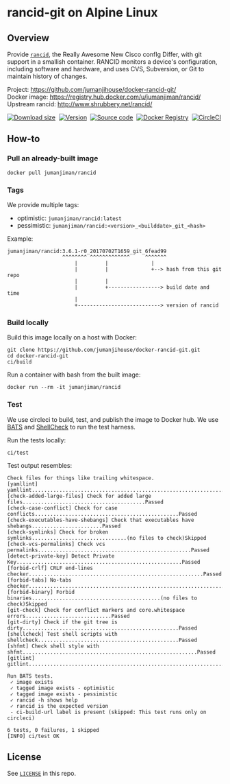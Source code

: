 rancid-git on Alpine Linux
==========================

Overview
--------

Provide [`rancid`](http://www.shrubbery.net/rancid/),
the Really Awesome New Cisco confIg Differ,
with git support in a smallish container.
RANCID monitors a device's configuration, including software and hardware,
and uses CVS, Subversion, or Git to maintain history of changes.

Project:            https://github.com/jumanjihouse/docker-rancid-git/<br/>
Docker image:       https://registry.hub.docker.com/u/jumanjiman/rancid/<br/>
Upstream rancid:    http://www.shrubbery.net/rancid/

[![Download size](https://images.microbadger.com/badges/image/jumanjiman/rancid.svg)](http://microbadger.com/images/jumanjiman/rancid "View on microbadger.com")&nbsp;
[![Version](https://images.microbadger.com/badges/version/jumanjiman/rancid.svg)](http://microbadger.com/images/jumanjiman/rancid "View on microbadger.com")&nbsp;
[![Source code](https://images.microbadger.com/badges/commit/jumanjiman/rancid.svg)](http://microbadger.com/images/jumanjiman/rancid "View on microbadger.com")&nbsp;
[![Docker Registry](https://img.shields.io/docker/pulls/jumanjiman/rancid.svg)](https://registry.hub.docker.com/u/jumanjiman/rancid/)&nbsp;
[![CircleCI](https://circleci.com/gh/jumanjihouse/docker-rancid-git.svg?style=svg)](https://circleci.com/gh/jumanjihouse/docker-rancid-git)


How-to
------

### Pull an already-built image

    docker pull jumanjiman/rancid


### Tags

We provide multiple tags:

* optimistic:  `jumanjiman/rancid:latest`
* pessimistic: `jumanjiman/rancid:<version>_<builddate>_git_<hash>`

Example:

    jumanjiman/rancid:3.6.1-r0_20170702T1659_git_6fead99
                      ^^^^^^^^ ^^^^^^^^^^^^^     ^^^^^^^
                          |         |              |
                          |         |              +--> hash from this git repo
                          |         |
                          |         +-----------------> build date and time
                          |
                          +---------------------------> version of rancid


### Build locally

Build this image locally on a host with Docker:

    git clone https://github.com/jumanjihouse/docker-rancid-git.git
    cd docker-rancid-git
    ci/build

Run a container with bash from the built image:

    docker run --rm -it jumanjiman/rancid


### Test

We use circleci to build, test, and publish the image to Docker hub.
We use [BATS](https://github.com/bats-core/bats-core)
and [ShellCheck](https://github.com/koalaman/shellcheck) to run the test harness.

Run the tests locally:

    ci/test

Test output resembles:

    Check files for things like trailing whitespace.
    [yamllint] yamllint..........................................................................Passed
    [check-added-large-files] Check for added large files........................................Passed
    [check-case-conflict] Check for case conflicts...............................................Passed
    [check-executables-have-shebangs] Check that executables have shebangs.......................Passed
    [check-symlinks] Check for broken symlinks...............................(no files to check)Skipped
    [check-vcs-permalinks] Check vcs permalinks..................................................Passed
    [detect-private-key] Detect Private Key......................................................Passed
    [forbid-crlf] CRLF end-lines checker.........................................................Passed
    [forbid-tabs] No-tabs checker................................................................Passed
    [forbid-binary] Forbid binaries..........................................(no files to check)Skipped
    [git-check] Check for conflict markers and core.whitespace errors............................Passed
    [git-dirty] Check if the git tree is dirty...................................................Passed
    [shellcheck] Test shell scripts with shellcheck..............................................Passed
    [shfmt] Check shell style with shfmt.........................................................Passed
    [gitlint] gitlint............................................................................Passed

    Run BATS tests.
     ✓ image exists
     ✓ tagged image exists - optimistic
     ✓ tagged image exists - pessimistic
     ✓ rancid -h shows help
     ✓ rancid is the expected version
     - ci-build-url label is present (skipped: This test runs only on circleci)

    6 tests, 0 failures, 1 skipped
    [INFO] ci/test OK


License
-------

See [`LICENSE`](LICENSE) in this repo.
